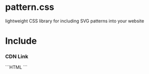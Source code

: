 # pattern.css
lightweight CSS library for including SVG patterns into your website

<h1>Include</h1>
<h3>CDN Link</h3>
```HTML
<link rel="stylesheet" href="https://cdn.jsdelivr.net/gh/PiethonCoder/pattern.css/pattern.css">
```
